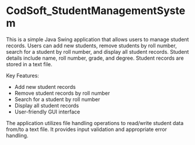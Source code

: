 # CodSoft_StudentManagementSystem
This is a simple Java Swing application that allows users to manage student records. Users can add new students, remove students by roll number, search for a student by roll number, and display all student records. Student details include name, roll number, grade, and degree. Student records are stored in a text file.

Key Features:
- Add new student records
- Remove student records by roll number
- Search for a student by roll number
- Display all student records
- User-friendly GUI interface

The application utilizes file handling operations to read/write student data from/to a text file. It provides input validation and appropriate error handling.
